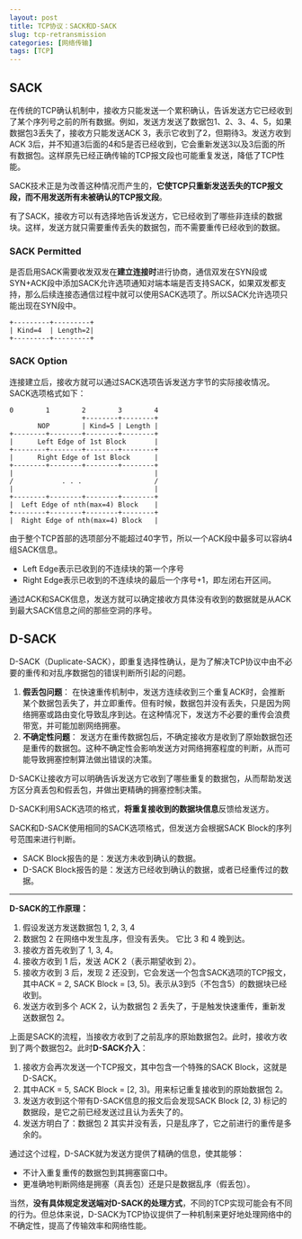 ```yaml
---
layout: post
title: TCP协议：SACK和D-SACK
slug: tcp-retransmission
categories: [网络传输]
tags: [TCP]
---
```

## SACK
在传统的TCP确认机制中，接收方只能发送一个累积确认，告诉发送方它已经收到了某个序列号之前的所有数据。例如，发送方发送了数据包1、2、3、4、5，如果数据包3丢失了，接收方只能发送ACK 3，表示它收到了2，但期待3。发送方收到ACK 3后，并不知道3后面的4和5是否已经收到，它会重新发送3以及3后面的所有数据包。这样原先已经正确传输的TCP报文段也可能重复发送，降低了TCP性能。

SACK技术正是为改善这种情况而产生的，**它使TCP只重新发送丢失的TCP报文段，而不用发送所有未被确认的TCP报文段**。

有了SACK，接收方可以有选择地告诉发送方，它已经收到了哪些非连续的数据块。这样，发送方就只需要重传丢失的数据包，而不需要重传已经收到的数据。

### SACK Permitted
是否启用SACK需要收发双发在**建立连接时**进行协商，通信双发在SYN段或SYN+ACK段中添加SACK允许选项通知对端本端是否支持SACK，如果双发都支持，那么后续连接态通信过程中就可以使用SACK选项了。所以SACK允许选项只能出现在SYN段中。
```
+---------+---------+
| Kind=4  | Length=2|
+---------+---------+
```

### SACK Option
连接建立后，接收方就可以通过SACK选项告诉发送方字节的实际接收情况。SACK选项格式如下：

```
0        1        2        3        4
                  +--------+--------+
       NOP        | Kind=5 | Length |
+--------+--------+--------+--------+
|      Left Edge of 1st Block       |
+--------+--------+--------+--------+
|      Right Edge of 1st Block      |
+--------+--------+--------+--------+
|                                   |
/            . . .                  /
|                                   |
+--------+--------+--------+--------+
|  Left Edge of nth(max=4) Block    |
+--------+--------+--------+--------+
|  Right Edge of nth(max=4) Block   |

```
由于整个TCP首部的选项部分不能超过40字节，所以一个ACK段中最多可以容纳4组SACK信息。
+ Left Edge表示已收到的不连续块的第一个序号
+ Right Edge表示已收到的不连续块的最后一个序号+1，即左闭右开区间。

通过ACK和SACK信息，发送方就可以确定接收方具体没有收到的数据就是从ACK到最大SACK信息之间的那些空洞的序号。


## D-SACK
D-SACK（Duplicate-SACK），即重复选择性确认，是为了解决TCP协议中由不必要的重传和对乱序数据包的错误判断所引起的问题。
1. **假丢包问题**： 在快速重传机制中，发送方连续收到三个重复ACK时，会推断某个数据包丢失了，并立即重传。但有时候，数据包并没有丢失，只是因为网络拥塞或路由变化导致乱序到达。在这种情况下，发送方不必要的重传会浪费带宽，并可能加剧网络拥塞。
2. **不确定性问题**： 发送方在重传数据包后，不确定接收方是收到了原始数据包还是重传的数据包。这种不确定性会影响发送方对网络拥塞程度的判断，从而可能导致拥塞控制算法做出错误的决策。

D-SACK让接收方可以明确告诉发送方它收到了哪些重复的数据包，从而帮助发送方区分真丢包和假丢包，并做出更精确的拥塞控制决策。

D-SACK利用SACK选项的格式，**将重复接收到的数据块信息**反馈给发送方。

SACK和D-SACK使用相同的SACK选项格式，但发送方会根据SACK Block的序列号范围来进行判断。
+ SACK Block报告的是：发送方未收到确认的数据。
+ D-SACK Block报告的是：发送方已经收到确认的数据，或者已经重传过的数据。

***

**D-SACK的工作原理：**
1. 假设发送方发送数据包 1, 2, 3, 4
1. 数据包 2 在网络中发生乱序，但没有丢失。 它比 3 和 4 晚到达。
1. 接收方首先收到了 1, 3, 4。
1. 接收方收到 1 后，发送 ACK 2（表示期望收到 2）。
1. 接收方收到 3 后，发现 2 还没到，它会发送一个包含SACK选项的TCP报文，其中ACK = 2, SACK Block = [3, 5)。表示从3到5（不包含5）的数据块已经收到。
1. 发送方收到多个 ACK 2，认为数据包 2 丢失了，于是触发快速重传，重新发送数据包 2。

上面是SACK的流程，当接收方收到了之前乱序的原始数据包2。此时，接收方收到了两个数据包2。此时**D-SACK介入**：
1. 接收方会再次发送一个TCP报文，其中包含一个特殊的SACK Block，这就是D-SACK。
1. 其中ACK = 5, SACK Block = [2, 3)。用来标记重复接收到的原始数据包 2。
1. 发送方收到这个带有D-SACK信息的报文后会发现SACK Block [2, 3) 标记的数据段，是它之前已经发送过且认为丢失了的。
1. 发送方明白了：数据包 2 其实并没有丢，只是乱序了，它之前进行的重传是多余的。

通过这个过程，D-SACK就为发送方提供了精确的信息，使其能够：
+ 不计入重复重传的数据包到其拥塞窗口中。
+ 更准确地判断网络是拥塞（真丢包）还是只是数据乱序（假丢包）。

当然，**没有具体规定发送端对D-SACK的处理方式**，不同的TCP实现可能会有不同的行为。但总体来说，D-SACK为TCP协议提供了一种机制来更好地处理网络中的不确定性，提高了传输效率和网络性能。
